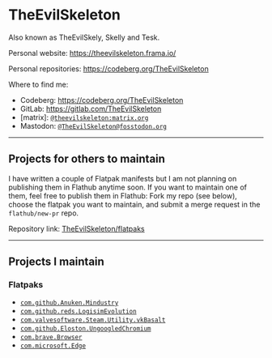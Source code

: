 # TheEvilSkeleton

Also known as TheEvilSkely, Skelly and Tesk.

Personal website: https://theevilskeleton.frama.io/

Personal repositories: https://codeberg.org/TheEvilSkeleton

Where to find me:
- Codeberg: https://codeberg.org/TheEvilSkeleton
- GitLab: https://gitlab.com/TheEvilSkeleton
- \[matrix\]: [`@theevilskeleton:matrix.org`](https://matrix.to/#/@theevilskeleton:matrix.org)
- Mastodon: [`@TheEvilSkeleton@fosstodon.org`](https://fosstodon.org/@TheEvilSkeleton)

---

## Projects for others to maintain

I have written a couple of Flatpak manifests but I am not planning on publishing them in Flathub anytime soon. If you want to maintain one of them, feel free to publish them in Flathub: Fork my repo (see below), choose the flatpak you want to maintain, and submit a merge request in the `flathub/new-pr` repo.

Repository link: [TheEvilSkeleton/flatpaks](https://github.com/TheEvilSkeleton/flatpaks)

---

## Projects I maintain

### Flatpaks
- [`com.github.Anuken.Mindustry`](https://github.com/flathub/com.github.Anuken.Mindustry)
- [`com.github.reds.LogisimEvolution`](https://github.com/flathub/com.github.reds.LogisimEvolution)
- [`com.valvesoftware.Steam.Utility.vkBasalt`](https://github.com/flathub/com.valvesoftware.Steam.Utility.vkBasalt)
- [`com.github.Eloston.UngoogledChromium`](https://github.com/flathub/com.github.Eloston.UngoogledChromium)
- [`com.brave.Browser`](https://github.com/flathub/com.brave.Browser)
- [`com.microsoft.Edge`](https://github.com/flathub/com.microsoft.Edge)
